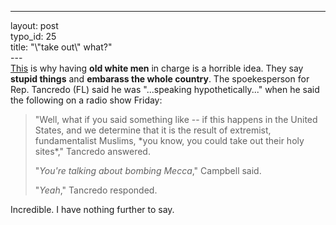 ------------------------------------------------------------------------

layout: post\
typo\_id: 25\
title: "\\"take out\\" what?"\
---\
[This](http://www.cnn.com/2005/POLITICS/07/18/congressman.muslims.ap/index.html)
is why having **old white men** in charge is a horrible idea. They say
**stupid things** and **embarass the whole country**. The spoekesperson
for Rep. Tancredo (FL) said he was "...speaking hypothetically..." when
he said the following on a radio show Friday:

<blockquote>
"Well, what if you said something like -- if this happens in the United
States, and we determine that it is the result of extremist,
fundamentalist Muslims, *you know, you could take out their holy
sites*," Tancredo answered.

"*You're talking about bombing Mecca*," Campbell said.

"*Yeah*," Tancredo responded.

</blockquote>
Incredible. I have nothing further to say.
